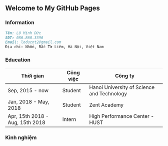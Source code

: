 ## Welcome to My GitHub Pages

### Information

```markdown
Tên: Lô Minh Đức
SĐT: 086.860.3396
Email: loducnt2@gmail.com
Địa chỉ: Nhổn, Bắc Từ Liêm, Hà Nội, Việt Nam 

```

### Education

Thời gian | Công việc | Công ty
-----|------|--------
Sep, 2015 - now | Student | Hanoi University of Science and Technology
Jan, 2018 - May, 2018 | Student | Zent Academy
Apr, 15th 2018 - Aug, 15th 2018 | Intern | High Performance Center - HUST

### Kinh nghiệm


